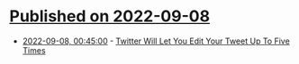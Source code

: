 # [Published on 2022-09-08](index.md)

* [2022-09-08, 00:45:00](https://slashdot.org/story/22/09/07/2159214/twitter-will-let-you-edit-your-tweet-up-to-five-times?utm_source=rss1.0mainlinkanon&utm_medium=feed) - [Twitter Will Let You Edit Your Tweet Up To Five Times](https://slashdot.org/story/22/09/07/2159214/twitter-will-let-you-edit-your-tweet-up-to-five-times?utm_source=rss1.0mainlinkanon&utm_medium=feed)
